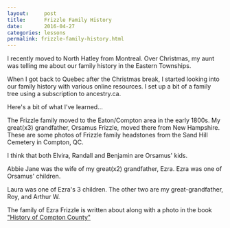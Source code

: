 ```yaml
---
layout:     post
title:      Frizzle Family History
date:       2016-04-27
categories: lessons
permalink: frizzle-family-history.html
---
```


I recently moved to North Hatley from Montreal. Over Christmas, my aunt was telling me about our family history in the Eastern Townships.

When I got back to Quebec after the Christmas break, I started looking into our family history with various online resources. I set up a bit of a family tree using a subscription to ancestry.ca. 

Here's a bit of what I've learned...

The Frizzle family moved to the Eaton/Compton area in the early 1800s. My great(x3) grandfather, Orsamus Frizzle, moved there from New Hampshire. These are some photos of Frizzle family headstones from the Sand Hill Cemetery in Compton, QC.

I think that both Elvira, Randall and Benjamin are Orsamus' kids.

Abbie Jane was the wife of my great(x2) grandfather, Ezra. Ezra was one of Orsamus' children.

Laura was one of Ezra's 3 children. The other two are my great-grandfather, Roy, and Arthur W.

The family of Ezra Frizzle is written about along with a photo in the book ["History of Compton County"](https://www.myheritage.com/research/collection-90100/compilation-of-published-sources?itemId=2292297&action=showRecord)
